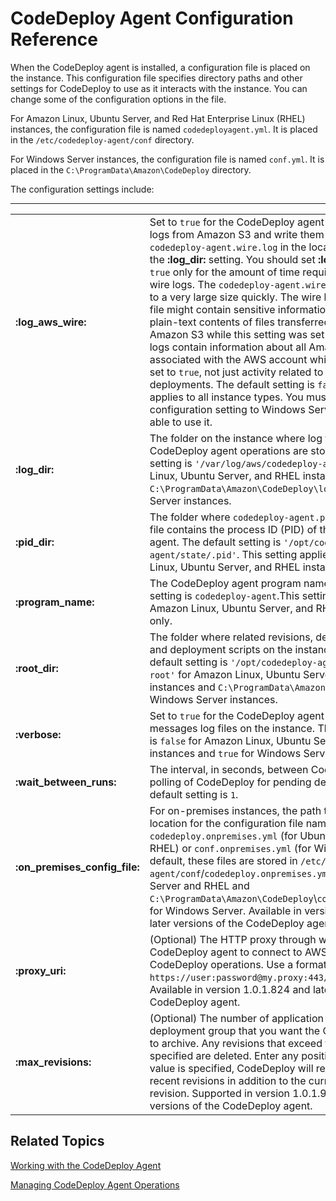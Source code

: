 # CodeDeploy Agent Configuration Reference<a name="reference-agent-configuration"></a>

When the CodeDeploy agent is installed, a configuration file is placed on the instance\. This configuration file specifies directory paths and other settings for CodeDeploy to use as it interacts with the instance\. You can change some of the configuration options in the file\.

For Amazon Linux, Ubuntu Server, and Red Hat Enterprise Linux \(RHEL\) instances, the configuration file is named `codedeployagent.yml`\. It is placed in the `/etc/codedeploy-agent/conf` directory\.

For Windows Server instances, the configuration file is named `conf.yml`\. It is placed in the `C:\ProgramData\Amazon\CodeDeploy` directory\.

The configuration settings include:


****  

|  |  | 
| --- |--- |
|  **:log\_aws\_wire:**  |  Set to `true` for the CodeDeploy agent to capture wire logs from Amazon S3 and write them to a file named `codedeploy-agent.wire.log` in the location pointed to by the **:log\_dir:** setting\.   You should set **:log\_aws\_wire:** to `true` only for the amount of time required to capture wire logs\. The `codedeploy-agent.wire.log` file can grow to a very large size quickly\. The wire log output in this file might contain sensitive information, including the plain\-text contents of files transferred into, or out of, Amazon S3 while this setting was set to `true`\. The wire logs contain information about all Amazon S3 activity associated with the AWS account while this setting was set to `true`, not just activity related to CodeDeploy deployments\.  The default setting is `false`\. This setting applies to all instance types\. You must add this configuration setting to Windows Server instances to be able to use it\.  | 
|  **:log\_dir:**  | The folder on the instance where log files related to CodeDeploy agent operations are stored\. The default setting is `'/var/log/aws/codedeploy-agent'` for Amazon Linux, Ubuntu Server, and RHEL instances and `C:\ProgramData\Amazon\CodeDeploy\log` for Windows Server instances\. | 
|  **:pid\_dir:**  | The folder where `codedeploy-agent.pid` is stored\. This file contains the process ID \(PID\) of the CodeDeploy agent\. The default setting is `'/opt/codedeploy-agent/state/.pid'`\. This setting applies to Amazon Linux, Ubuntu Server, and RHEL instances only\. | 
|  **:program\_name:**  | The CodeDeploy agent program name\. The default setting is `codedeploy-agent`\.This setting applies to Amazon Linux, Ubuntu Server, and RHEL instances only\. | 
|  **:root\_dir:**  | The folder where related revisions, deployment history, and deployment scripts on the instance are stored\. The default setting is `'/opt/codedeploy-agent/deployment-root'` for Amazon Linux, Ubuntu Server, and RHEL instances and `C:\ProgramData\Amazon\CodeDeploy` for Windows Server instances\. | 
|  **:verbose:**  | Set to `true` for the CodeDeploy agent to print debug messages log files on the instance\. The default setting is `false` for Amazon Linux, Ubuntu Server, and RHEL instances and `true` for Windows Server instances\. | 
|  **:wait\_between\_runs:**  | The interval, in seconds, between CodeDeploy agent polling of CodeDeploy for pending deployments\. The default setting is `1`\. | 
|  **:on\_premises\_config\_file:**  | For on\-premises instances, the path to an alternate location for the configuration file named `codedeploy.onpremises.yml` \(for Ubuntu Server and RHEL\) or `conf.onpremises.yml` \(for Windows Server\)\. By default, these files are stored in `/etc/codedeploy-agent/conf`/`codedeploy.onpremises.yml` for Ubuntu Server and RHEL and `C:\ProgramData\Amazon\CodeDeploy`\\`conf.onpremises.yml` for Windows Server\. Available in version 1\.0\.1\.686 and later versions of the CodeDeploy agent\.  | 
|  **:proxy\_uri:**  |  \(Optional\) The HTTP proxy through which you want the CodeDeploy agent to connect to AWS for your CodeDeploy operations\. Use a format similar to `https://user:password@my.proxy:443/path?query`\. Available in version 1\.0\.1\.824 and later versions of the CodeDeploy agent\.  | 
|  **:max\_revisions:**  |  \(Optional\) The number of application revisions for a deployment group that you want the CodeDeploy agent to archive\. Any revisions that exceed the number specified are deleted\.  Enter any positive integer\. If no value is specified, CodeDeploy will retain the five most recent revisions in addition to the currently deployed revision\.  Supported in version 1\.0\.1\.966 and later versions of the CodeDeploy agent\.  | 

## Related Topics<a name="reference-agent-configuration-related-topics"></a>

[Working with the CodeDeploy Agent](codedeploy-agent.md)

[Managing CodeDeploy Agent Operations](codedeploy-agent-operations.md)